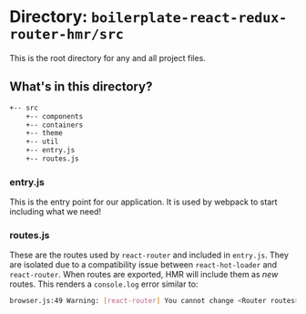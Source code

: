 # Directory: `boilerplate-react-redux-router-hmr/src`
This is the root directory for any and all project files.

## What's in this directory?
```sh
+-- src
    +-- components
    +-- containers
    +-- theme
    +-- util
    +-- entry.js
    +-- routes.js
```

### entry.js
This is the entry point for our application.  It is used by webpack to start including what we need!

### routes.js
These are the routes used by `react-router` and included in `entry.js`.  They are isolated due to a compatibility issue between `react-hot-loader` and `react-router`.
When routes are exported, HMR will include them as *new* routes.  This renders a `console.log` error similar to:
```sh
browser.js:49 Warning: [react-router] You cannot change <Router routes>; it will be ignored
```
